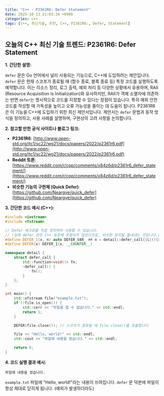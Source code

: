 ```yaml
---
title: "C++ - P2361R6: Defer Statement"
date: 2025-10-13 21:03:24 +0900
categories: c++
tags: [c++, 최신기술, 추천, C++, P2361R6:, Defer, Statement]
---
```


## 오늘의 C++ 최신 기술 트렌드: **P2361R6: Defer Statement**

**1. 간단한 설명:**

`defer` 문은 Go 언어에서 널리 사용되는 기능으로, C++에 도입하려는 제안입니다. `defer` 문은 현재 스코프가 종료될 때 (함수 종료, 블록 종료 등) 특정 코드를 실행하도록 예약합니다. 이는 리소스 정리, 로그 출력, 예외 처리 등 다양한 상황에서 유용하며, RAII (Resource Acquisition Is Initialization)와 유사하지만, RAII가 객체 소멸자에 의존하는 반면 `defer`는 명시적으로 코드를 지정할 수 있다는 장점이 있습니다. 특히 예외 안전 코드를 작성할 때 가독성을 높이고 오류 가능성을 줄이는 데 도움이 됩니다. P2361R6은 이 기능을 C++에 도입하기 위한 최신 제안서입니다. 제안서는 `defer` 문법과 동작 방식을 정의하고, 사용 사례를 설명하며, 구현상의 고려 사항을 논의합니다.

**2. 참고할 만한 공식 사이트나 블로그 링크:**

*   **P2361R6**: [http://www.open-std.org/jtc1/sc22/wg21/docs/papers/2022/p2361r6.pdf](http://www.open-std.org/jtc1/sc22/wg21/docs/papers/2022/p2361r6.pdf)
*   **Reddit 토론**: [https://www.reddit.com/r/cpp/comments/x84z6d/p2361r6_defer_statement/](https://www.reddit.com/r/cpp/comments/x84z6d/p2361r6_defer_statement/)
*   **비슷한 기능의 구현체 (Quick Defer)**: [https://github.com/Neargye/quick_defer](https://github.com/Neargye/quick_defer)

**3. 간단한 코드 예시 (C++):**

```cpp
#include <iostream>
#include <fstream>

// Defer 매크로를 직접 정의하여 사용할 수 있습니다.
// (실제 defer 문은 C++ 표준에 포함되지 않았으므로, 비슷한 동작을 흉내내는 것입니다.)
#define DEFER_1(x, n) auto DEFER_VAR_ ## n = detail::defer_call{[&](){x;}};
#define DEFER(x) DEFER_1(x, __COUNTER__)

namespace detail {
    struct defer_call {
        std::function<void()> fn;
        ~defer_call() {
            fn();
        }
    };
}

int main() {
    std::ofstream file("example.txt");
    if (!file.is_open()) {
        std::cerr << "파일을 열 수 없습니다." << std::endl;
        return 1;
    }

    DEFER(file.close()); // 스코프가 종료될 때 file.close()를 호출합니다.

    file << "Hello, world!" << std::endl;
    std::cout << "파일에 내용을 썼습니다." << std::endl;

    return 0;
}
```

**4. 코드 실행 결과 예시:**

```
파일에 내용을 썼습니다.
```

`example.txt` 파일에 "Hello, world!"라는 내용이 쓰여집니다. `defer` 문 덕분에 파일이 항상 제대로 닫히게 됩니다. (예외가 발생하더라도)

